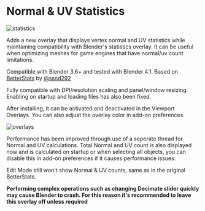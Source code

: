 # Normal & UV Statistics

![statistics](https://github.com/xCuri0/NormalUVStats/assets/29529557/32e0961b-7a19-4bc4-8d3f-a72607ca5ec0)

Adds a new overlay that displays vertex normal and UV statistics while maintaining compatibility with Blender's statistics overlay. It can be useful when optimizing meshes for game engines that have normal/uv count limitations.

Compatible with Blender 3.6+ and tested with Blender 4.1. Based on [BetterStats](https://github.com/ssnd292/BetterStats) by [@ssnd292](https://github.com/ssnd292)

Fully compatible with DPI/resolution scaling and panel/window resizing. Enabling on startup and loading files has also been fixed.

After installing, it can be activated and deactivated in the Viewport Overlays. You can also adjust the overlay color in add-on preferences.

![overlays](https://github.com/xCuri0/NormalUVStats/assets/29529557/6add4277-34c2-4ed6-a570-d5f088796a65)

Performance has been improved through use of a seperate thread for Normal and UV calculations. Total Normal and UV count is also displayed now and is calculated on startup or when selecting all objects, you can disable this in add-on preferences if it causes performance issues.

Edit Mode still won't show Normal & UV counts, same as in the original BetterStats.

**Performing complex operations such as changing Decimate slider quickly may cause Blender to crash. For this reason it's recommended to leave this overlay off unless required**
